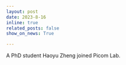 ```yaml
---
layout: post
date: 2023-8-16
inline: true
related_posts: false
show_on_news: True 

---
```


A PhD student Haoyu Zheng joined Picom Lab.
